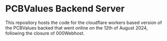 # PCBValues Backend Server

This repository hosts the code for the cloudflare workers based 
version of the PCBValues backed that went online on the 12th of
August 2024, following the closure of 000Webhost.